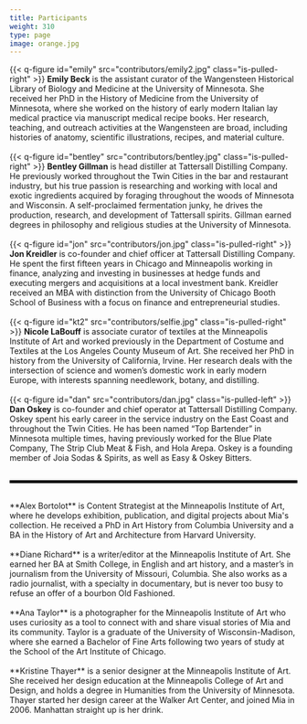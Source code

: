 ```yaml
---
title: Participants
weight: 310
type: page
image: orange.jpg
---
```

{{< q-figure id="emily"  src="contributors/emily2.jpg" class="is-pulled-right"  >}}
**Emily Beck** is the assistant curator of the Wangensteen Historical Library of Biology and Medicine at the University of Minnesota. She received her PhD in the History of Medicine from the University of Minnesota, where she worked on the history of early modern Italian lay medical practice via manuscript medical recipe books. Her research, teaching, and outreach activities at the Wangensteen are broad, including histories of anatomy, scientific illustrations, recipes, and material culture.
<br>
<br>
{{< q-figure id="bentley"  src="contributors/bentley.jpg" class="is-pulled-right"  >}}
**Bentley Gillman** is head distiller at Tattersall Distilling Company. He previously worked throughout the Twin Cities in the bar and restaurant industry, but his true passion is researching and working with local and exotic ingredients acquired by foraging throughout the woods of Minnesota and Wisconsin. A self-proclaimed fermentation junky, he drives the production, research, and development of Tattersall spirits. Gillman earned degrees in philosophy and religious studies at the University of Minnesota.
<br>
<br>
{{< q-figure id="jon"  src="contributors/jon.jpg" class="is-pulled-right"  >}}
**Jon Kreidler** is co-founder and chief officer at Tattersall Distilling Company. He spent the first fifteen years in Chicago and Minneapolis working in finance, analyzing and investing in businesses at hedge funds and executing mergers and acquisitions at a local investment bank. Kreidler received an MBA with distinction from the University of Chicago Booth School of Business with a focus on finance and entrepreneurial studies.
<br>
<br>
{{< q-figure id="kt2"  src="contributors/selfie.jpg" class="is-pulled-right"  >}}
**Nicole LaBouff** is associate curator of textiles at the Minneapolis Institute of Art and worked previously in the Department of Costume and Textiles at the Los Angeles County Museum of Art. She received her PhD in history from the University of California, Irvine. Her research deals with the intersection of science and women’s domestic work in early modern Europe, with interests spanning needlework, botany, and distilling.
<br>
<br>
{{< q-figure id="dan"  src="contributors/dan.jpg" class="is-pulled-left"  >}}
**Dan Oskey** is co-founder and chief operator at Tattersall Distilling Company. Oskey spent his early career in the service industry on the East Coast and throughout the Twin Cities. He has been named “Top Bartender” in Minnesota multiple times, having previously worked for the Blue Plate Company, The Strip Club Meat & Fish, and Hola Arepa. Oskey is a founding member of Joia Sodas & Spirits, as well as Easy & Oskey Bitters.
<br>
<br>
<hr style="border: 2px solid black;" />
<br>
**Alex Bortolot** is Content Strategist at the Minneapolis Institute of Art, where he develops exhibition, publication, and digital projects about Mia's collection. He received a PhD in Art History from Columbia University and a BA in the History of Art and Architecture from Harvard University.  
<br>
<br>
**Diane Richard** is a writer/editor at the Minneapolis Institute of Art. She earned her BA at Smith College, in English and art history, and a master’s in journalism from the University of Missouri, Columbia. She also works as a radio journalist, with a specialty in documentary, but is never too busy to refuse an offer of a bourbon Old Fashioned.
<br>
<br>
**Ana Taylor** is a photographer for the Minneapolis Institute of Art who uses curiosity as a tool to connect with and share visual stories of Mia and its community. Taylor is a graduate of the University of Wisconsin-Madison, where she earned a Bachelor of Fine Arts following two years of study at the School of the Art Institute of Chicago.
<br>
<br>
**Kristine Thayer** is a senior designer at the Minneapolis Institute of Art. She received her design education at the Minneapolis College of Art and Design, and holds a degree in Humanities from the University of Minnesota. Thayer started her design career at the Walker Art Center, and joined Mia in 2006. Manhattan straight up is her drink.
